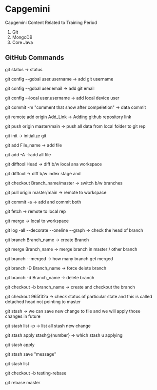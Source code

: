# Capgemini
Capgemini Content Related to Training Period

1. Git
2. MongoDB
3. Core Java

## GitHub Commands

git status                                                                  -> status

git config --gobal user.username                                            -> add git username

git config --gobal user.email                                               -> add git email

git config --local user.username                                            -> add local device user

git commit -m  "comment that show after compeletion"                        -> data commit

git remote add origin Add_Link                                              -> Adding github repository link

git push origin master/main                                                 -> push all data from local folder to git rep 

git init                                                                    -> initialize git

git add File_name                                                           -> add file 

git add -A                                                                  ->add all file

git difftool Head                                                           -> diff b/w local ana workspace

git difftool                                                                -> diff b/w index stage and 

git checkout Branch_name/master                                             -> switch b/w branches

git pull origin master/main                                                 -> remote to workspace

git commit -a                                                               -> add and commit both

git fetch                                                                   -> remote to local rep

git merge                                                                   -> local to workspace

git log -all --decorate --oneline --graph                                   -> check the head of branch

git branch Branch_name                                                      -> create Branch

git merge Branch_name                                                       -> merge branch in master / other branch

git branch --merged                                                         -> how many branch get merged

git branch -D Branch_name                                                   -> force delete branch

git branch -d Branch_name                                                   -> delete branch

git checkout -b branch_name                                                 -> create and checkout the branch

git checkout 965f32a                                                        -> check status of particular state and this is called detached head not pointing to master

git stash                                                                   -> we can save new change to file and we will apply those changes in future

git stash list -p                                                           -> list all stash new change

git stash apply stash@{number}                                              -> which stash u applying

git stash apply

git stash save "message"

git stash list

git checkout -b testing-rebase

git rebase master
